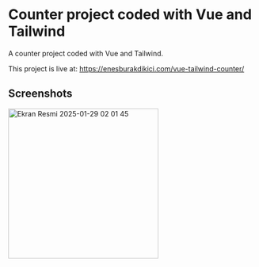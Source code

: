 <h1>Counter project coded with Vue and Tailwind</h1>

<p>A counter project coded with Vue and Tailwind.</p>

<p>This project is live at: <a href="https://enesburakdikici.com/vue-tailwind-counter/">https://enesburakdikici.com/vue-tailwind-counter/</a></p>

<h2>Screenshots</h2>

<img width="303" alt="Ekran Resmi 2025-01-29 02 01 45" src="https://github.com/user-attachments/assets/fe4305fa-2625-4d6f-894d-e1afc23ed8f7" />
